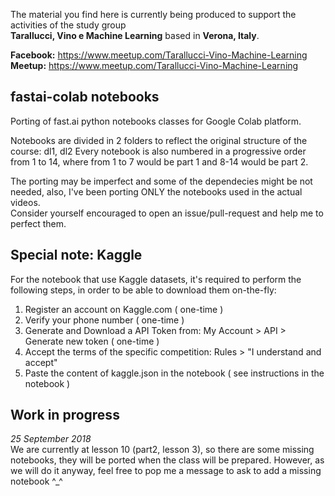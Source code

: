 The material you find here is currently being produced to support the activities of the study group   
**Tarallucci, Vino e Machine Learning** based in **Verona, Italy**.  

**Facebook:** <https://www.meetup.com/Tarallucci-Vino-Machine-Learning>   
**Meetup:** <https://www.meetup.com/Tarallucci-Vino-Machine-Learning>   


## fastai-colab notebooks
Porting of fast.ai python notebooks classes for Google Colab platform.

Notebooks are divided in 2 folders to reflect the original structure of the course: dl1, dl2
Every notebook is also numbered in a progressive order from 1 to 14, where from 1 to 7 would be part 1 and 8-14 would be part 2.

The porting may be imperfect and some of the dependecies might be not needed, also, I've been porting ONLY the notebooks used in the actual videos.  
Consider yourself encouraged to open an issue/pull-request and help me to perfect them.

## Special note: Kaggle

For the notebook that use Kaggle datasets, it's required to perform the following steps,  in order to be able to download them on-the-fly:  
  
1. Register an account on Kaggle.com ( one-time )  
2. Verify your phone number ( one-time )  
3. Generate and Download a API Token from: My Account > API > Generate new token ( one-time )   
4. Accept the terms of the specific competition: Rules > "I understand and accept"
5. Paste the content of kaggle.json in the notebook ( see instructions in the notebook )  

## Work in progress
*25 September 2018*   
We are currently at lesson 10 (part2, lesson 3), so there are some missing notebooks, they will be ported when the class will be prepared. However, as we will do it anyway, feel free to pop me a message to ask to add a missing notebook ^_^ 
